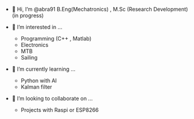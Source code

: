 - 👋 Hi, I’m @abra91
B.Eng(Mechatronics) ,  M.Sc (Research Development)(in progress)
- 👀 I’m interested in ...
  * Programming (C++ , Matlab)
  * Electronics
  * MTB
  * Sailing
- 🌱 I’m currently learning ...
  * Python with AI
  * Kalman filter
  
- 💞️ I’m looking to collaborate on ...
  * Projects with Raspi or ESP8266
 
  
<!---
abra91/abra91 is a ✨ special ✨ repository because its `README.md` (this file) appears on your GitHub profile.
You can click the Preview link to take a look at your changes.
--->
